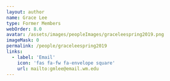 ```yaml
---
layout: author
name: Grace Lee
type: Former Members
webOrder: 8.0
avatar: /assets/images/peopleImages/graceleespring2019.png
imageMask: 0
permalink: /people/graceleespring2019
links:
  - label: 'Email'
    icon: 'fas fa-fw fa-envelope square'
    url: mailto:gmlee@email.wm.edu
---
```


